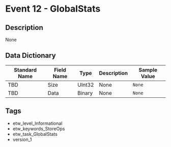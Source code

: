 # Event 12 - GlobalStats

## Description
None

## Data Dictionary
|Standard Name|Field Name|Type|Description|Sample Value|
|---|---|---|---|---|
|TBD|Size|UInt32|None|`None`|
|TBD|Data|Binary|None|`None`|

## Tags
* etw_level_Informational
* etw_keywords_StoreOps
* etw_task_GlobalStats
* version_1